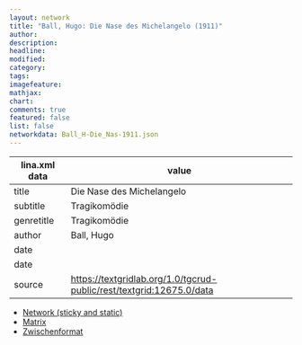 ```yaml
---
layout: network
title: "Ball, Hugo: Die Nase des Michelangelo (1911)"
author:
description:
headline:
modified:
category:
tags:
imagefeature: 
mathjax: 
chart: 
comments: true
featured: false
list: false
networkdata: Ball_H-Die_Nas-1911.json
---
```

lina.xml data  | value
------------- | -------------
title|Die Nase des Michelangelo
subtitle|Tragikomödie
genretitle|Tragikomödie
author|Ball, Hugo
date|
date|
source|https://textgridlab.org/1.0/tgcrud-public/rest/textgrid:12675.0/data


* [Network (sticky and static)](/network0008)
* [Matrix](/matrix0008)
* [Zwischenformat](/lina0008 )
